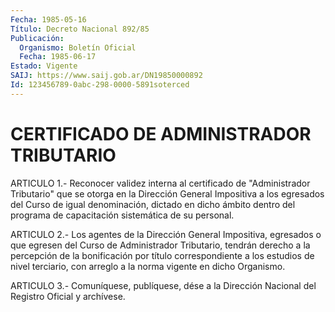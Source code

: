 ```yaml
---
Fecha: 1985-05-16
Título: Decreto Nacional 892/85
Publicación:
  Organismo: Boletín Oficial
  Fecha: 1985-06-17
Estado: Vigente
SAIJ: https://www.saij.gob.ar/DN19850000892
Id: 123456789-0abc-298-0000-5891soterced
---
```

# CERTIFICADO DE ADMINISTRADOR TRIBUTARIO

<a id="1"></a>
ARTICULO    1.-    Reconocer  validez  interna  al  certificado  de "Administrador Tributario"  que  se  otorga en la Dirección General Impositiva  a  los  egresados  del  Curso  de  igual  denominación, dictado  en  dicho  ámbito  dentro  del  programa  de  capacitación sistemática de su personal.

<a id="2"></a>
ARTICULO  2.-  Los  agentes  de  la  Dirección  General Impositiva, egresados  o  que  egresen  del Curso de Administrador  Tributario, tendrán  derecho a la percepción  de  la  bonificación  por  título correspondiente  a  los  estudios de nivel terciario, con arreglo a la norma vigente en dicho Organismo.

<a id="3"></a>
ARTICULO  3.- Comuníquese, publíquese, dése a la Dirección Nacional del Registro Oficial y archívese.